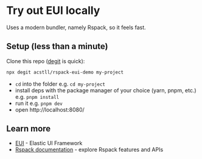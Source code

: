 # Try out EUI locally

Uses a modern bundler, namely Rspack, so it feels fast.

## Setup (less than a minute)

Clone this repo ([degit](https://www.npmjs.com/package/degit) is quick):

```bash
npx degit acstll/rspack-eui-demo my-project
```

- `cd` into the folder e.g. `cd my-project`
- install deps with the package manager of your choice (yarn, pnpm, etc.) e.g. `pnpm install`
- run it e.g. `pnpm dev`
- open http://localhost:8080/

## Learn more

- [EUI](https://eui.elastic.co/) - Elastic UI Framework
- [Rspack documentation](https://rspack.dev) - explore Rspack features and APIs
